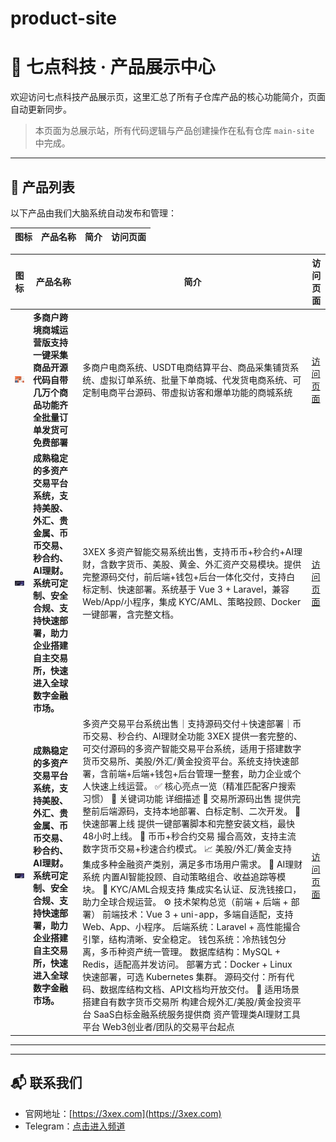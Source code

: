 # product-site
# 🧠 七点科技 · 产品展示中心

欢迎访问七点科技产品展示页，这里汇总了所有子仓库产品的核心功能简介，页面自动更新同步。

> 本页面为总展示站，所有代码逻辑与产品创建操作在私有仓库 `main-site` 中完成。

---

## 🧩 产品列表

以下产品由我们大脑系统自动发布和管理：

| 图标 | 产品名称 | 简介 | 访问页面 |
|------|----------|------|----------|
<!-- PRODUCT_LIST_START -->
| 图标 | 产品名称 | 简介 | 访问页面 |
|------|----------|------|----------|
| <img src="https://raw.githubusercontent.com/jkjj8899/product-site/main/assets/shopee.png" width="48" /> | **多商户跨境商城运营版支持一键采集商品开源代码自带几万个商品功能齐全批量订单发货可免费部署** | 多商户电商系统、USDT电商结算平台、商品采集铺货系统、虚拟订单系统、批量下单商城、代发货电商系统、可定制电商平台源码、带虚拟访客和爆单功能的商城系统 | [访问页面](https://jkjj8899.github.io/shopee/) |
| <img src="https://raw.githubusercontent.com/jkjj8899/product-site/main/assets/3xex-3.png" width="48" /> | **成熟稳定的多资产交易平台系统，支持美股、外汇、贵金属、币币交易、秒合约、AI理财。系统可定制、安全合规、支持快速部署，助力企业搭建自主交易所，快速进入全球数字金融市场。** | 3XEX 多资产智能交易系统出售，支持币币+秒合约+AI理财，含数字货币、美股、黄金、外汇资产交易模块。提供完整源码交付，前后端+钱包+后台一体化交付，支持白标定制、快速部署。系统基于 Vue 3 + Laravel，兼容 Web/App/小程序，集成 KYC/AML、策略投顾、Docker 一键部署，含完整文档。 | [访问页面](https://jkjj8899.github.io/3xex-3/) |
| <img src="https://raw.githubusercontent.com/jkjj8899/product-site/main/assets/3xex-2.png" width="48" /> | **成熟稳定的多资产交易平台系统，支持美股、外汇、贵金属、币币交易、秒合约、AI理财。系统可定制、安全合规、支持快速部署，助力企业搭建自主交易所，快速进入全球数字金融市场。** | 多资产交易平台系统出售｜支持源码交付＋快速部署｜币币交易、秒合约、AI理财全功能 3XEX 提供一套完整的、可交付源码的多资产智能交易平台系统，适用于搭建数字货币交易所、美股/外汇/黄金投资平台。系统支持快速部署，含前端+后端+钱包+后台管理一整套，助力企业或个人快速上线运营。  ✅ 核心亮点一览（精准匹配客户搜索习惯） 🔑 关键词功能	详细描述 🔧 交易所源码出售	提供完整前后端源码，支持本地部署、白标定制、二次开发。 🚀 快速部署上线	提供一键部署脚本和完整安装文档，最快48小时上线。 💱 币币+秒合约交易	撮合高效，支持主流数字货币交易+秒速合约模式。 📈 美股/外汇/黄金支持	集成多种金融资产类别，满足多市场用户需求。 🤖 AI理财系统	内置AI智能投顾、自动策略组合、收益追踪等模块。 🔐 KYC/AML合规支持	集成实名认证、反洗钱接口，助力全球合规运营。  ⚙️ 技术架构总览（前端 + 后端 + 部署） 前端技术：Vue 3 + uni-app，多端自适配，支持Web、App、小程序。  后端系统：Laravel + 高性能撮合引擎，结构清晰、安全稳定。  钱包系统：冷热钱包分离，多币种资产统一管理。  数据库结构：MySQL + Redis，适配高并发访问。  部署方式：Docker + Linux 快速部署，可选 Kubernetes 集群。  源码交付：所有代码、数据库结构文档、API文档均开放交付。  🎯 适用场景 搭建自有数字货币交易所  构建合规外汇/美股/黄金投资平台  SaaS白标金融系统服务提供商  资产管理类AI理财工具平台  Web3创业者/团队的交易平台起点 | [访问页面](https://jkjj8899.github.io/3xex-2/) |
<!-- PRODUCT_LIST_END -->

---

---

## 📬 联系我们

- 官网地址：[https://3xex.com](https://3xex.com)
- Telegram：[点击进入频道](https://t.me/sy89899)
